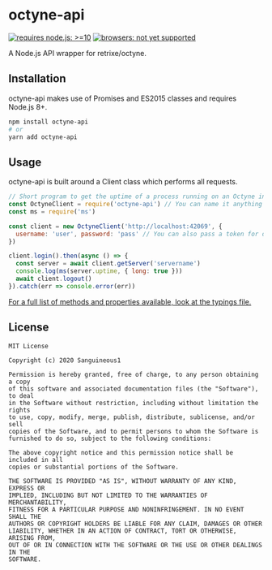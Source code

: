 # octyne-api

[![requires node.js: >=10](https://img.shields.io/badge/requires%20node.js-%3E%3D10-brightgreen.png?style=flat-square&logo=node.js&logoColor=76D04B)](https://nodejs.org/en/download) [![browsers: not yet supported](https://img.shields.io/badge/browsers-not%20*yet*%20supported-aqua?style=flat-square&logo=javascript&logoColor=aqua)](https://shields.io/)

A Node.js API wrapper for retrixe/octyne.

## Installation

octyne-api makes use of Promises and ES2015 classes and requires Node.js 8+.

```bash
npm install octyne-api
# or
yarn add octyne-api
```

## Usage

octyne-api is built around a Client class which performs all requests.

```js
// Short program to get the uptime of a process running on an Octyne instance.
const OctyneClient = require('octyne-api') // You can name it anything e.g. Client.
const ms = require('ms')

const client = new OctyneClient('http://localhost:42069', {
  username: 'user', password: 'pass' // You can also pass a token for direct usage.
})

client.login().then(async () => {
  const server = await client.getServer('servername')
  console.log(ms(server.uptime, { long: true }))
  await client.logout()
}).catch(err => console.error(err))

```

[For a full list of methods and properties available, look at the typings file.](https://github.com/Sanguineous1/octyne-api/blob/master/index.d.ts)

## License

```
MIT License

Copyright (c) 2020 Sanguineous1

Permission is hereby granted, free of charge, to any person obtaining a copy
of this software and associated documentation files (the "Software"), to deal
in the Software without restriction, including without limitation the rights
to use, copy, modify, merge, publish, distribute, sublicense, and/or sell
copies of the Software, and to permit persons to whom the Software is
furnished to do so, subject to the following conditions:

The above copyright notice and this permission notice shall be included in all
copies or substantial portions of the Software.

THE SOFTWARE IS PROVIDED "AS IS", WITHOUT WARRANTY OF ANY KIND, EXPRESS OR
IMPLIED, INCLUDING BUT NOT LIMITED TO THE WARRANTIES OF MERCHANTABILITY,
FITNESS FOR A PARTICULAR PURPOSE AND NONINFRINGEMENT. IN NO EVENT SHALL THE
AUTHORS OR COPYRIGHT HOLDERS BE LIABLE FOR ANY CLAIM, DAMAGES OR OTHER
LIABILITY, WHETHER IN AN ACTION OF CONTRACT, TORT OR OTHERWISE, ARISING FROM,
OUT OF OR IN CONNECTION WITH THE SOFTWARE OR THE USE OR OTHER DEALINGS IN THE
SOFTWARE.
```

